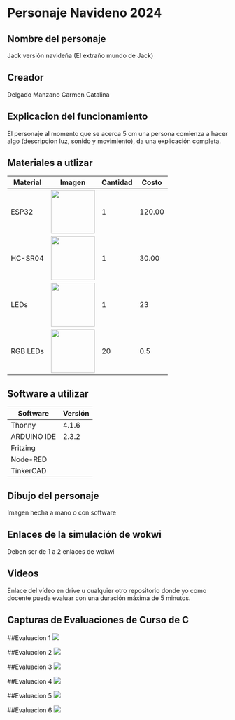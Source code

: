# Personaje Navideno 2024
## Nombre del personaje
Jack versión navideña
(El extraño mundo de Jack)
## Creador
Delgado Manzano Carmen Catalina
## Explicacion del funcionamiento
El personaje al momento que se acerca 5 cm una persona comienza a hacer algo (descripcion luz, sonido y movimiento), da una explicación completa.


## Materiales a utlizar
|Material|Imagen|Cantidad|Costo|
|--|--|--|--|
|ESP32|<img src="https://github.com/user-attachments/assets/0d280367-493e-4f7c-a587-36e1f822116b" width="100"/>|1|120.00|
|HC-SR04|<img width="100" src="https://github.com/user-attachments/assets/e8f3a364-83e3-4194-9eb1-15547012fb1b" />|1|30.00|
|LEDs|<img width="100" src="https://github.com/user-attachments/assets/0d7f633c-1e91-42bd-ad1e-6f5d9c72771e"/>|1|23
|RGB LEDs|<img width="100" src="https://github.com/user-attachments/assets/ec5d1eb2-b3ba-4ece-90c2-53470c24e91d" />|20|0.5|

## Software a utilizar
|Software|Versión|
|--|--|
|Thonny|4.1.6|
|ARDUINO IDE|2.3.2|
|Fritzing|||
|Node-RED||
|TinkerCAD||

## Dibujo del personaje
Imagen hecha a mano o con software

## Enlaces de la simulación de wokwi
Deben ser de 1 a 2 enlaces de wokwi

## Videos
Enlace del vídeo en drive u cualquier otro repositorio donde yo como docente pueda evaluar con una duración máxima de 5 minutos.

## Capturas de Evaluaciones de Curso de C
##Evaluacion 1
<img src="https://github.com/user-attachments/assets/7a418994-8205-4934-9880-be8a2d339673"/>

##Evaluacion 2
<img src="https://github.com/user-attachments/assets/7a418994-8205-4934-9880-be8a2d339673"/>


##Evaluacion 3
<img src="https://github.com/user-attachments/assets/7a418994-8205-4934-9880-be8a2d339673"/>


##Evaluacion 4
<img src="https://github.com/user-attachments/assets/7a418994-8205-4934-9880-be8a2d339673"/>


##Evaluacion 5
<img src="https://github.com/user-attachments/assets/7a418994-8205-4934-9880-be8a2d339673"/>


##Evaluacion 6
<img src="https://github.com/user-attachments/assets/7a418994-8205-4934-9880-be8a2d339673"/>
